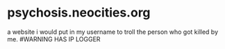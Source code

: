 # psychosis.neocities.org
a website i would put in my username to troll the person who got killed by me.
#WARNING
HAS IP LOGGER
